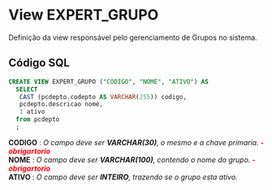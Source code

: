 # View EXPERT_GRUPO

Definição da view responsável pelo gerenciamento de Grupos no sistema.  

## Código SQL

```sql
CREATE VIEW EXPERT_GRUPO ("CODIGO", "NOME", "ATIVO") AS 
  SELECT
   CAST (pcdepto.codepto AS VARCHAR(255)) codigo,
   pcdepto.descricao nome,
   1 ativo
  from pcdepto
  ;

```
**CODIGO** : *O campo deve ser **VARCHAR(30)**, o mesmo e a chave primaria.****<font color="red"> - obrigartorio</font>***<br/>
**NOME** : *O campo deve ser **VARCHAR(100)**, contendo o nome do grupo.****<font color="red"> - obrigartorio</font>***<br/>
**ATIVO** : *O campo deve ser **INTEIRO**, trazendo se o grupo esta ativo.*<br/>

